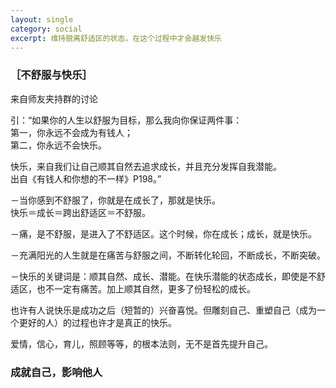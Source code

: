 ```yaml
---
layout: single
category: social
excerpt: 维持脱离舒适区的状态，在这个过程中才会越发快乐
---  
```


### ［不舒服与快乐］

来自师友夹持群的讨论  

引：“如果你的人生以舒服为目标，那么我向你保证两件事：  
第一，你永远不会成为有钱人；  
第二，你永远不会快乐。  

快乐，来自我们让自己顺其自然去追求成长，并且充分发挥自我潜能。  
出自《有钱人和你想的不一样》P198。”  

－当你感到不舒服了，你就是在成长了，那就是快乐。  
快乐＝成长＝跨出舒适区＝不舒服。  

－痛，是不舒服，是进入了不舒适区。这个时候，你在成长；成长，就是快乐。  

－充满阳光的人生就是在痛苦与舒服之间，不断转化轮回，不断成长，不断突破。  

－快乐的关键词是：顺其自然、成长、潜能。在快乐潜能的状态成长，即使是不舒适区，也不一定有痛苦。加上顺其自然，更多了份轻松的成长。  

也许有人说快乐是成功之后（短暂的）兴奋喜悦。但雕刻自己、重塑自己（成为一个更好的人）的过程也许才是真正的快乐。  

爱情，信心，育儿，照顾等等，的根本法则，无不是首先提升自己。  

### 成就自己，影响他人
